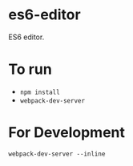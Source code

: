 # es6-editor
ES6 editor.

To run
======

- `npm install`
- `webpack-dev-server`

For Development
===============
`webpack-dev-server --inline`
